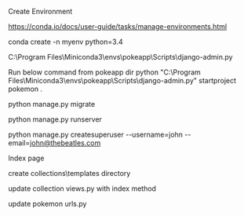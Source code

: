 Create Environment

https://conda.io/docs/user-guide/tasks/manage-environments.html

conda create -n myenv python=3.4


C:\Program Files\Miniconda3\envs\pokeapp\Scripts\django-admin.py

Run below command from pokeapp dir
python "C:\Program Files\Miniconda3\envs\pokeapp\Scripts\django-admin.py" startproject pokemon .

python manage.py migrate

python manage.py runserver

python manage.py createsuperuser --username=john --email=john@thebeatles.com

Index page

create collections\templates directory

update collection views.py with index method

update pokemon urls.py